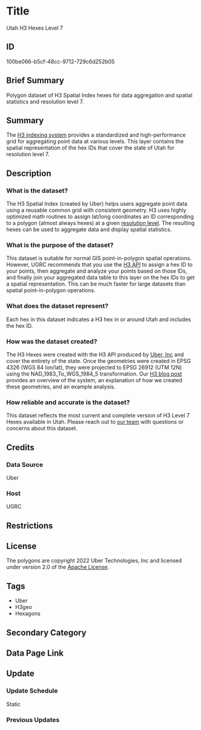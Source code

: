 # Title

Utah H3 Hexes Level 7

## ID

100be066-b5cf-48cc-9712-729c6d252b05

## Brief Summary

Polygon dataset of H3 Spatial Index hexes for data aggregation and spatial statistics and resolution level 7.

## Summary

The [H3 indexing system](https://h3geo.org/docs) provides a standardized and high-performance grid for aggregating point data at various levels. This layer contains the spatial representation of the hex IDs that cover the state of Utah for resolution level 7.

## Description

### What is the dataset?

The H3 Spatial Index (created by Uber) helps users aggregate point data using a reusable common grid with consistent geometry. H3 uses highly optimized math routines to assign lat/long coordinates an ID corresponding to a polygon (almost always hexes) at a given [resolution level](https://h3geo.org/docs/core-library/restable). The resulting hexes can be used to aggregate data and display spatial statistics.

### What is the purpose of the dataset?

This dataset is suitable for normal GIS point-in-polygon spatial operations. However, UGRC recommends that you use the [H3 API](https://h3geo.org/docs/api/indexing) to assign a hex ID to your points, then aggregate and analyze your points based on those IDs, and finally join your aggregated data table to this layer on the hex IDs to get a spatial representation. This can be much faster for large datasets than spatial point-in-polygon operations.

### What does the dataset represent?

Each hex in this dataset indicates a H3 hex in or around Utah and includes the hex ID.

### How was the dataset created?

The H3 Hexes were created with the H3 API produced by [Uber, Inc](https://www.uber.com/us/en/about/?uclick_id=82b730cd-637d-46eb-9e49-c7da6cd0c21e) and cover the entirety of the state. Once the geometries were created in EPSG 4326 (WGS 84 lon/lat), they were projected to EPSG 26912 (UTM 12N) using the NAD_1983_To_WGS_1984_5 transformation. Our [H3 blog post](https://gis.utah.gov/blog/2022-10-26-using-h3-hexes/) provides an overview of the system, an explanation of how we created these geometries, and an example analysis.

### How reliable and accurate is the dataset?

This dataset reflects the most current and complete version of H3 Level 7 Hexes available in Utah. Please reach out to [our team](https://gis.utah.gov/contact/) with questions or concerns about this dataset.

## Credits

### Data Source

Uber

### Host

UGRC

## Restrictions

## License

The polygons are copyright 2022 Uber Technologies, Inc and licensed under version 2.0 of the [Apache License](https://www.apache.org/licenses/LICENSE-2.0).

## Tags

- Uber
- H3geo
- Hexagons

## Secondary Category

## Data Page Link

## Update

### Update Schedule

Static

### Previous Updates
